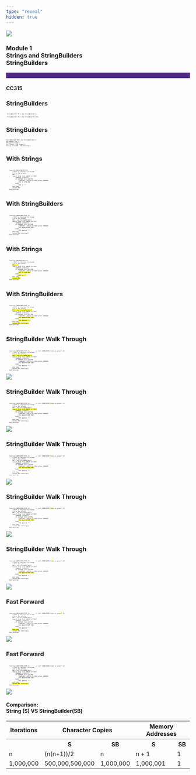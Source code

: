 ```yaml
---
type: "reveal"
hidden: true
---
```

<!--- s1 --->

<section>
<img class="stretch plain" src="/images/0/core-logo-on-white.svg">
<h3> Module 1 <br> Strings and StringBuilders <br> StringBuilders</h3>
<hr style="height:15px;color:512888;background-color:512888;">
<h4>CC315</h4>
</section>

<!--- s2 --->
<section>
	<h3>StringBuilders</h3>
     <pre class="" style="font-size: .3em"><code class="java"> StringBuilder SB = new StringBuilder();</code></pre>
     <pre class="" style="font-size: .3em"><code class="java"> StringBuilder SB = new StringBuilder(30);</code></pre>
</section>

<!--- s3 --->
<section>
	<h3>StringBuilders</h3>
     <pre class="" style="font-size: .3em"><code class="java">StringBuilder SB = new StringBuilder();
SB.append("foo");
SB.append("1234");
int length = SB.length();
String stringSB = SB.toString();
</code></pre>
</section>

<!--- s4 --->
<section>
	<h3>With Strings</h3>
    <pre class="" style="font-size: .3em"><code class="java">
    function ENCODER(TEXT,X)
        //TEXT is the text to encode
        //X is the offset
        ENC = ""
        loop I from 1 to LENGTH of TEXT
            CURRENT = TEXT[I]
            IF CURRENT IS A LETTER
                CHAR_ENC = GET X-th CHAR after CURRENT
                ENC += CHAR_ENC
            ELSE
                ENC += '*'
        end loop
        return ENC
    end function
 </code></pre>
 	<h3>With StringBuilders</h3>
    <pre class="" style="font-size: .3em"><code class="java">
    function SBENCODER(TEXT,X)
        //TEXT is the text to encode
        //X is the offset
        ENC = new StringBuilder()
        loop I from 1 to LENGTH of TEXT
            CURRENT = TEXT[I]
            IF CURRENT IS A LETTER
                CHAR_ENC = GET X-th CHAR after CURRENT
                ENC.append(CHAR_ENC)
            ELSE
                ENC.append('*')
        end loop
        return ENC.toString()
    end function
 </code></pre>
</section>


<!--- s5 --->
<section>
	<h3>With Strings</h3>
    <pre class="" style="font-size: .3em"><code class="java">
    function ENCODER(TEXT,X)
        //TEXT is the text to encode
        //X is the offset
        <mark>ENC = ""</mark>
        loop I from 1 to LENGTH of TEXT
            CURRENT = TEXT[I]
            IF CURRENT IS A LETTER
                CHAR_ENC = GET X-th CHAR after CURRENT
                <mark>ENC += CHAR_ENC</mark>
            ELSE
               <mark> ENC += '*'</mark>
        end loop
        <mark>return ENC</mark>
    end function
 </code></pre>
 	<h3>With StringBuilders</h3>
    <pre class="" style="font-size: .3em"><code class="java">
    function SBENCODER(TEXT,X)
        //TEXT is the text to encode
        //X is the offset
        <mark>ENC = new StringBuilder()</mark>
        loop I from 1 to LENGTH of TEXT
            CURRENT = TEXT[I]
            IF CURRENT IS A LETTER
                CHAR_ENC = GET X-th CHAR after CURRENT
                <mark>ENC.append(CHAR_ENC)</mark>
            ELSE
                <mark>ENC.append('*')</mark>
        end loop
        <mark>return ENC.toString()</mark>
    end function
 </code></pre>
</section>

<!--- s6--->
<section>
 	<h3>StringBuilder Walk Through</h3>
    <pre class="" style="font-size: .3em"><code class="java">
    function SBENCODER(TEXT,X)        // call SBENCODER("Data is great!",8)
        //TEXT is the text to encode
        //X is the offset
        <mark>ENC = new StringBuilder()</mark>
        loop I from 1 to LENGTH of TEXT
            CURRENT = TEXT[I]
            IF CURRENT IS A LETTER
                CHAR_ENC = GET X-th CHAR after CURRENT
                ENC.append(CHAR_ENC)
            ELSE
                ENC.append('*')
        end loop
        return ENC.toString()
    end function
 </code></pre>
 <img class="stretch plain" src="/images/13/315SBmem_map1.png">
</section>

<!--- s7--->
<section>
 	<h3>StringBuilder Walk Through</h3>
    <pre class="" style="font-size: .3em"><code class="java">
    function SBENCODER(TEXT,X)        // call SBENCODER("<mark>D</mark>ata is great!",8)
        //TEXT is the text to encode
        //X is the offset
        ENC = new StringBuilder()
        <mark>loop I from 1 to LENGTH of TEXT</mark>
            CURRENT = TEXT[I]
            IF CURRENT IS A LETTER
                CHAR_ENC = GET X-th CHAR after CURRENT
                ENC.append(CHAR_ENC)
            ELSE
                ENC.append('*')
        end loop
        return ENC.toString()
    end function
 </code></pre>
 <img class="stretch plain" src="/images/13/315SBmem_map1.png">
</section>

<!--- s8--->
<section>
 	<h3>StringBuilder Walk Through</h3>
    <pre class="" style="font-size: .3em"><code class="java">
    function SBENCODER(TEXT,X)        // call SBENCODER("<mark>D</mark>ata is great!",8)
        //TEXT is the text to encode
        //X is the offset
        ENC = new StringBuilder()
        loop I from 1 to LENGTH of TEXT
            CURRENT = TEXT[I]
            IF CURRENT IS A LETTER
                CHAR_ENC = GET X-th CHAR after CURRENT
                <mark>ENC.append(CHAR_ENC)</mark>
            ELSE
                ENC.append('*')
        end loop
        return ENC.toString()
    end function
 </code></pre>
 <img class="stretch plain" src="/images/13/315SBmem_map2.png">
</section>

<!--- s9 --->
<section>
 	<h3>StringBuilder Walk Through</h3>
    <pre class="" style="font-size: .3em"><code class="java">
    function SBENCODER(TEXT,X)        // call SBENCODER("D<mark>a</mark>ta is great!",8)
        //TEXT is the text to encode
        //X is the offset
        ENC = new StringBuilder()
        loop I from 1 to LENGTH of TEXT
            CURRENT = TEXT[I]
            IF CURRENT IS A LETTER
                CHAR_ENC = GET X-th CHAR after CURRENT
                <mark>ENC.append(CHAR_ENC)</mark>
            ELSE
                ENC.append('*')
        end loop
        return ENC.toString()
    end function
 </code></pre>
 <img class="stretch plain" src="/images/13/315SBmem_map3.png">
</section>

<!--- s10 --->
<section>
 	<h3>StringBuilder Walk Through</h3>
    <pre class="" style="font-size: .3em"><code class="java">
    function SBENCODER(TEXT,X)        // call SBENCODER("Da<mark>t</mark>a is great!",8)
        //TEXT is the text to encode
        //X is the offset
        ENC = new StringBuilder()
        loop I from 1 to LENGTH of TEXT
            CURRENT = TEXT[I]
            IF CURRENT IS A LETTER
                CHAR_ENC = GET X-th CHAR after CURRENT
                <mark>ENC.append(CHAR_ENC)</mark>
            ELSE
                ENC.append('*')
        end loop
        return ENC.toString()
    end function
 </code></pre>
 <img class="stretch plain" src="/images/13/315SBmem_map4.png">
</section>

<!--- s11 --->
<section>
 	<h3>Fast Forward</h3>
    <pre class="" style="font-size: .3em"><code class="java">
    function SBENCODER(TEXT,X)        // call SBENCODER("Data is great<mark>!</mark>",8)
        //TEXT is the text to encode
        //X is the offset
        ENC = new StringBuilder()
        loop I from 1 to LENGTH of TEXT
            CURRENT = TEXT[I]
            IF CURRENT IS A LETTER
                CHAR_ENC = GET X-th CHAR after CURRENT
                ENC.append(CHAR_ENC)
            ELSE
                ENC.append('*')
        <mark>end loop</mark>
        return ENC.toString()
    end function
 </code></pre>
 <img class="stretch plain" src="/images/13/315SBmem_map5.png">
</section>

<!--- s12 --->
<section>
 	<h3>Fast Forward</h3>
    <pre class="" style="font-size: .3em"><code class="java">
    function SBENCODER(TEXT,X)        // call SBENCODER("Data is great!",8)
        //TEXT is the text to encode
        //X is the offset
        ENC = new StringBuilder()
        loop I from 1 to LENGTH of TEXT
            CURRENT = TEXT[I]
            IF CURRENT IS A LETTER
                CHAR_ENC = GET X-th CHAR after CURRENT
                ENC.append(CHAR_ENC)
            ELSE
                ENC.append('*')
        end loop
        <mark>return ENC.toString()</mark>
    end function
 </code></pre>
 <img class="stretch plain" src="/images/13/315SBmem_map6.png">
</section>


<section> 
<h4>Comparison: <br/> String (S) VS StringBuilder(SB)</h4>
<small>
<table>
  <tr>
    <th>Iterations</th>
    <th colspan="2" >Character Copies</th>
    <th colspan="2">Memory Addresses</th>
  </tr>
  <tr>
    <th> </th>
    <th> S </th>
    <th> SB </th>
    <th> S </th>
    <th> SB </th>
  </tr>
    <tr>
    <td> n </td>
    <td> (n(n+1))/2 </td>
    <td> n </td>
    <td> n + 1 </td>
    <td> 1 </td>
  </tr>
    <tr>
    <td> 1,000,000 </td>
    <td> 500,000,500,000 </td>
    <td> 1,000,000 </td>
    <td> 1,000,001 </td>
    <td> 1 </td>
  </tr>
</table>
</small>




<section>
